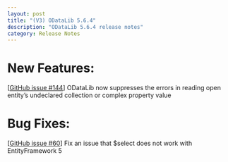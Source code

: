 ```yaml
---
layout: post
title: "(V3) ODataLib 5.6.4"
description: "ODataLib 5.6.4 release notes"
category: Release Notes
---
```


# New Features: #
[[GitHub issue #144](https://github.com/OData/odata.net/issues/144)] ODataLib now suppresses the errors in reading open entity’s undeclared collection or complex property value

# Bug Fixes: #
[[GitHub issue #60](https://github.com/OData/odata.net/issues/60)] Fix an issue that $select does not work with EntityFramework 5
